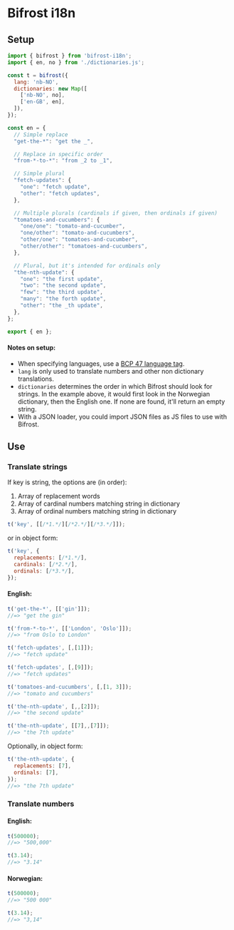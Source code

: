 # Bifrost i18n

## Setup

```javascript
import { bifrost } from 'bifrost-i18n';
import { en, no } from './dictionaries.js';

const t = bifrost({
  lang: 'nb-NO',
  dictionaries: new Map([
    ['nb-NO', no],
    ['en-GB', en],
  ]),
});
```

```javascript
const en = {
  // Simple replace
  "get-the-*": "get the _",

  // Replace in specific order
  "from-*-to-*": "from _2 to _1",

  // Simple plural
  "fetch-updates": {
    "one": "fetch update",
    "other": "fetch updates",
  },

  // Multiple plurals (cardinals if given, then ordinals if given)
  "tomatoes-and-cucumbers": {
    "one/one": "tomato-and-cucumber",
    "one/other": "tomato-and-cucumbers",
    "other/one": "tomatoes-and-cucumber",
    "other/other": "tomatoes-and-cucumbers",
  },

  // Plural, but it's intended for ordinals only
  "the-nth-update": {
    "one": "the first update",
    "two": "the second update",
    "few": "the third update",
    "many": "the forth update",
    "other": "the _th update",
  },
};

export { en };
```

#### Notes on setup:

- When specifying languages, use a [BCP 47 language tag](https://www.w3.org/International/articles/language-tags/).
- `lang` is only used to translate numbers and other non dictionary translations. 
- `dictionaries` determines the order in which Bifrost should look for strings. In the example above, it would first look in the Norwegian dictionary, then the English one. If none are found, it'll return an empty string.
- With a JSON loader, you could import JSON files as JS files to use with Bifrost.

## Use

### Translate strings

If key is string, the options are (in order):

1. Array of replacement words
2. Array of cardinal numbers matching string in dictionary
3. Array of ordinal numbers matching string in dictionary

```javascript
t('key', [[/*1.*/][/*2.*/][/*3.*/]]);
```

or in object form:

```javascript
t('key', {
  replacements: [/*1.*/],
  cardinals: [/*2.*/],
  ordinals: [/*3.*/],
});
```


#### English:

```javascript
t('get-the-*', [['gin']]);
//=> "get the gin"
```

```javascript
t('from-*-to-*', [['London', 'Oslo']]);
//=> "from Oslo to London"
```

```javascript
t('fetch-updates', [,[1]]);
//=> "fetch update"
```

```javascript
t('fetch-updates', [,[9]]);
//=> "fetch updates"
```

```javascript
t('tomatoes-and-cucumbers', [,[1, 3]]);
//=> "tomato and cucumbers"
```

```javascript
t('the-nth-update', [,,[2]]);
//=> "the second update"
```

```javascript
t('the-nth-update', [[7],,[7]]);
//=> "the 7th update"
```

Optionally, in object form:

```javascript
t('the-nth-update', {
  replacements: [7],
  ordinals: [7],
});
//=> "the 7th update"
```

### Translate numbers

#### English:
```javascript
t(500000);
//=> "500,000"
```

```javascript
t(3.14);
//=> "3.14"
```

#### Norwegian:
```javascript
t(500000);
//=> "500 000"
```

```javascript
t(3.14);
//=> "3,14"
```

